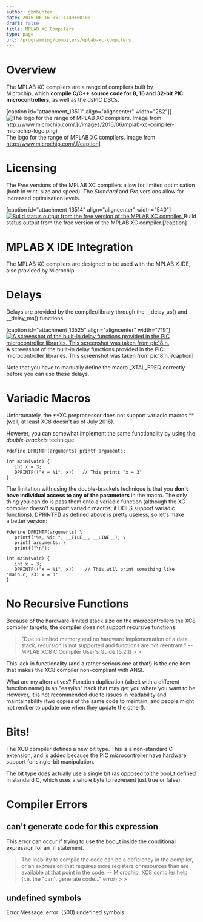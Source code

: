 ```yaml
---
author: gbmhunter
date: 2016-06-16 05:14:49+00:00
draft: false
title: MPLAB XC Compilers
type: page
url: /programming/compilers/mplab-xc-compilers
---
```


# Overview

The MPLAB XC compilers are a range of compilers built by Microchip, which **compile C/C++ source code for 8, 16 and 32-bit PIC microcontrollers**, as well as the dsPIC DSCs.

[caption id="attachment_13511" align="aligncenter" width="282"][![The logo for the range of MPLAB XC compilers. Image from http://www.microchip.com/.](/images/2016/06/mplab-xc-compiler-microchip-logo.png)
](/images/2016/06/mplab-xc-compiler-microchip-logo.png) The logo for the range of MPLAB XC compilers. Image from http://www.microchip.com/.[/caption]

# Licensing

The _Free_ versions of the MPLAB XC compilers allow for limited optimisation (both in w.r.t. size and speed). The _Standard_ and _Pro_ versions allow for increased optimisation levels.

[caption id="attachment_13514" align="aligncenter" width="540"][![Build status output from the free version of the MPLAB XC compiler.](/images/2016/06/mplab-xc-compiler-build-status-output-memory-summary-licensing.png)
](/images/2016/06/mplab-xc-compiler-build-status-output-memory-summary-licensing.png) Build status output from the free version of the MPLAB XC compiler.[/caption]

# MPLAB X IDE Integration

The MPLAB XC compilers are designed to be used with the MPLAB X IDE, also provided by Microchip.

# Delays

Delays are provided by the compiler/library through the __delay_us() and __delay_ms() functions.

[caption id="attachment_13525" align="aligncenter" width="719"][![A screenshot of the built-in delay functions provided in the PIC microcontroller libraries. This screenshot was taken from pic18.h.](/images/2016/06/built-in-pic-microcontroller-delay-functions.png)
](/images/2016/06/built-in-pic-microcontroller-delay-functions.png) A screenshot of the built-in delay functions provided in the PIC microcontroller libraries. This screenshot was taken from pic18.h.[/caption]

Note that you have to manually define the macro _XTAL_FREQ correctly before you can use these delays.

# Variadic Macros

Unfortunately, the **XC preprocessor does not support variadic macros **(well, at least XC8 doesn't as of July 2016).

However, you can somewhat implement the same functionality by using the _double-brackets_ technique.
    
    #define DPRINTF(arguments) printf arguments;
    
    int main(void) {
       int x = 3;
       DPRINTF(("x = %i", x))   // This prints "x = 3"
    }

The limitation with using the double-brackets technique is that you **don't have individual access to any of the parameters** in the macro. The only thing you can do is pass them onto a variadic function (although the XC compiler doesn't support variadic macros, it DOES support variadic functions). DPRINTF() as defined above is pretty useless, so let's make a better version:
    
    #define DPRINTF(arguments) \
       printf("%s, %i: ", __FILE__, __LINE__); \
       printf arguments; \
       printf("\n");
    
    int main(void) {
       int x = 3;
       DPRINTF(("x = %i", x))    // This will print something like "main.c, 23: x = 3"
    }

# No Recursive Functions

Because of the hardware-limited stack size on the microcontrollers the XC8 compiler targets, the compiler does not support recursive functions.

<blockquote>"Due to limited memory and no hardware implementation of a data stack, recursion is not supported and functions are not reentrant." -- MPLAB XC8 C Compiler User's Guide [5.2.1]
> 
> </blockquote>

This lack in functionality (and a rather serious one at that!) is the one item that makes the XC8 compiler non-compliant with ANSI.

What are my alternatives? Function duplication (albeit with a different function name) is an "easyish" hack that may get you where you want to be. However, it is not recommended due to issues in readability and maintainability (two copies of the same code to maintain, and people might not rember to update one when they update the other!).

# Bits!

The XC8 compiler defines a new bit type. This is a non-standard C extension, and is added because the PIC microcontroller have hardware support for single-bit manipulation.

The bit type does actually use a single bit (as opposed to the bool_t defined in standard C, which uses a whole byte to represent just true or false).

# Compiler Errors

## can't generate code for this expression

This error can occur if trying to use the bool_t inside the conditional expression for an  if statement.

<blockquote>The inability to compile the code can be a deficiency in the compiler, or an expression that requires more registers or resources than are available at that point in the code. -- Microchip, XC8 compiler help (r.e. the "can't generate code..." error)
> 
> </blockquote>

## undefined symbols

Error Message: error: (500) undefined symbols
